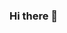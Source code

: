 ### Hi there 👋

<!--
**GMADHURIDSP/GMADHURIDSP** is a ✨ _special_ ✨ repository because its `README.md` (this file) appears on your GitHub profile.
I am Madhuri Goduguchintha with keen interest in Machine learning and Deep Learning having programming knowledge in python.
- 🔭 I’m currently working on Deep Learning
- 🌱 I’m currently learning Dictionary Learning
- 👯 I’m looking to collaborate on any ML and DL project
- 🤔 I’m looking for help with ...
- 💬 Ask me about ...
- 📫 How to reach me: You can contact me on this mail: madhuri21199@gmail.com
- 😄 Pronouns: You can choose one

